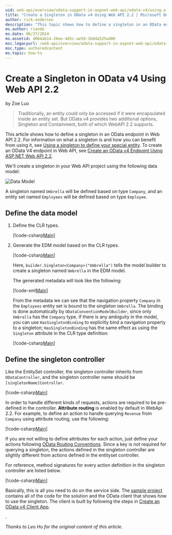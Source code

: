 ```yaml
---
uid: web-api/overview/odata-support-in-aspnet-web-api/odata-v4/using-a-singleton-in-an-odata-endpoint-in-web-api-22
title: "Create a Singleton in OData v4 Using Web API 2.2 | Microsoft Docs"
author: rick-anderson
description: "This topic shows how to define a singleton in an OData endpoint in Web API 2.2."
ms.author: riande
ms.date: 06/27/2014
ms.assetid: 4064ab14-26ee-4d5c-ae58-1bdda525ad06
msc.legacyurl: /web-api/overview/odata-support-in-aspnet-web-api/odata-v4/using-a-singleton-in-an-odata-endpoint-in-web-api-22
msc.type: authoredcontent
ms.topic: how-to
---
```

# Create a Singleton in OData v4 Using Web API 2.2

by Zoe Luo

> Traditionally, an entity could only be accessed if it were encapsulated inside an entity set. But OData v4 provides two additional options, Singleton and Containment, both of which WebAPI 2.2 supports.

This article shows how to define a singleton in an OData endpoint in Web API 2.2. For information on what a singleton is and how you can benefit from using it, see [Using a singleton to define your special entity](https://devblogs.microsoft.com/odata/tutorial-sample-use-singleton-to-define-your-special-entity/). To create an OData V4 endpoint in Web API, see [Create an OData v4 Endpoint Using ASP.NET Web API 2.2](create-an-odata-v4-endpoint.md). 

We'll create a singleton in your Web API project using the following data model:

![Data Model](using-a-singleton-in-an-odata-endpoint-in-web-api-22/_static/image1.png)

A singleton named `Umbrella` will be defined based on type `Company`, and an entity set named `Employees` will be defined based on type `Employee`.

## Define the data model

1. Define the CLR types.

    [!code-csharp[Main](using-a-singleton-in-an-odata-endpoint-in-web-api-22/samples/sample1.cs)]
2. Generate the EDM model based on the CLR types.

    [!code-csharp[Main](using-a-singleton-in-an-odata-endpoint-in-web-api-22/samples/sample2.cs)]

    Here, `builder.Singleton<Company>("Umbrella")` tells the model builder to create a singleton named `Umbrella` in the EDM model.

    The generated metadata will look like the following:

    [!code-xml[Main](using-a-singleton-in-an-odata-endpoint-in-web-api-22/samples/sample3.xml)]

    From the metadata we can see that the navigation property `Company` in the `Employees` entity set is bound to the singleton `Umbrella`. The binding is done automatically by `ODataConventionModelBuilder`, since only `Umbrella` has the `Company` type. If there is any ambiguity in the model, you can use `HasSingletonBinding` to explicitly bind a navigation property to a singleton; `HasSingletonBinding` has the same effect as using the `Singleton` attribute in the CLR type definition:

    [!code-csharp[Main](using-a-singleton-in-an-odata-endpoint-in-web-api-22/samples/sample4.cs)]

## Define the singleton controller

Like the EntitySet controller, the singleton controller inherits from `ODataController`, and the singleton controller name should be `[singletonName]Controller`.

[!code-csharp[Main](using-a-singleton-in-an-odata-endpoint-in-web-api-22/samples/sample5.cs)]

In order to handle different kinds of requests, actions are required to be pre-defined in the controller. **Attribute routing** is enabled by default in WebApi 2.2. For example, to define an action to handle querying `Revenue` from `Company` using attribute routing, use the following:

[!code-csharp[Main](using-a-singleton-in-an-odata-endpoint-in-web-api-22/samples/sample6.cs)]

If you are not willing to define attributes for each action, just define your actions following [OData Routing Conventions](../odata-routing-conventions.md). Since a key is not required for querying a singleton, the actions defined in the singleton controller are slightly different from actions defined in the entityset controller.

For reference, method signatures for every action definition in the singleton controller are listed below.

[!code-csharp[Main](using-a-singleton-in-an-odata-endpoint-in-web-api-22/samples/sample7.cs)]

Basically, this is all you need to do on the service side. The [sample project](https://github.com/OData/ODataSamples/tree/master/WebApiCore/ODataSingletonSample/ODataSingletonSample) contains all of the code for the solution and the OData client that shows how to use the singleton. The client is built by following the steps in [Create an OData v4 Client App](create-an-odata-v4-client-app.md).

. 

*Thanks to Leo Hu for the original content of this article.*
